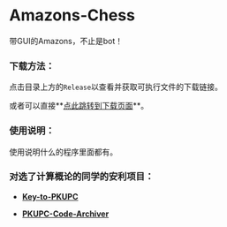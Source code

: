 # Amazons-Chess
 带GUI的Amazons，不止是bot！

### 下载方法：

点击目录上方的`Release`以查看并获取可执行文件的下载链接。

或者可以直接**[点此跳转到下载页面](https://github.com/wr786/Amazons-Chess/releases)**。

### 使用说明：

使用说明什么的程序里面都有。

### 对选了计算概论的同学的安利项目：

- **[Key-to-PKUPC](https://github.com/wr786/Key-to-PKUPC)**

- **[PKUPC-Code-Archiver](https://github.com/wr786/PKUPC-Code-Archiver)**
